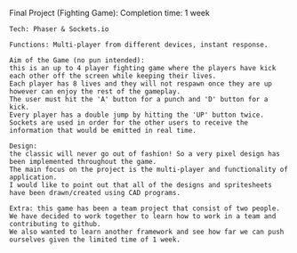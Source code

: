 Final Project (Fighting Game):
Completion time: 1 week

    Tech: Phaser & Sockets.io

    Functions: Multi-player from different devices, instant response.

    Aim of the Game (no pun intended):
    this is an up to 4 player fighting game where the players have kick each other off the screen while keeping their lives.
    Each player has 8 lives and they will not respawn once they are up however can enjoy the rest of the gameplay.
    The user must hit the 'A' button for a punch and 'D' button for a kick.
    Every player has a double jump by hitting the 'UP' button twice.
    Sockets are used in order for the other users to receive the information that would be emitted in real time.

    Design:
    the classic will never go out of fashion! So a very pixel design has been implemented throughout the game.
    The main focus on the project is the multi-player and functionality of application.
    I would like to point out that all of the designs and spritesheets have been drawn/created using CAD programs.

    Extra: this game has been a team project that consist of two people.
    We have decided to work together to learn how to work in a team and contributing to github.
    We also wanted to learn another framework and see how far we can push ourselves given the limited time of 1 week.
